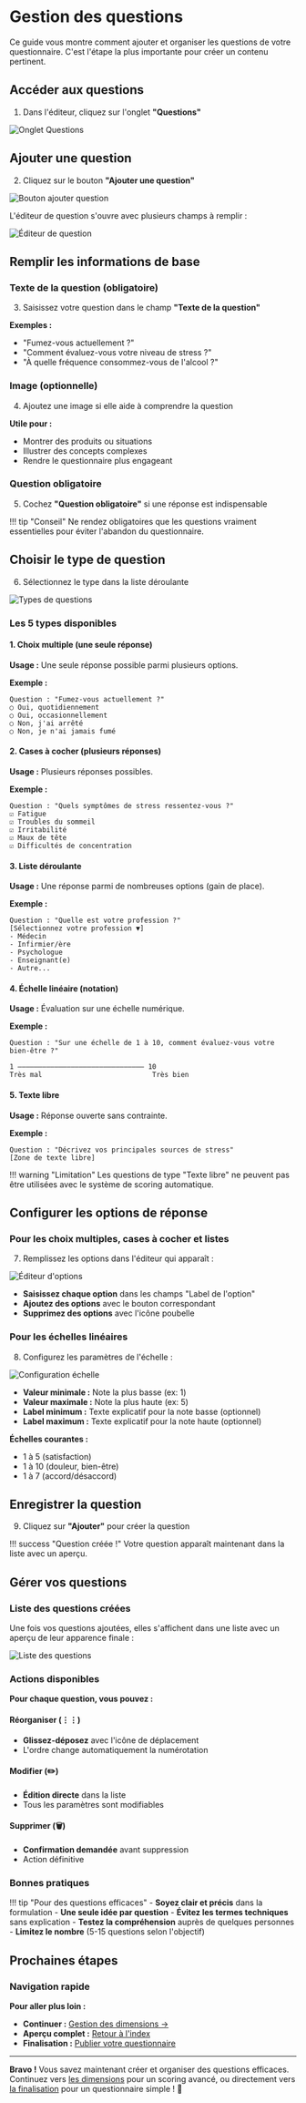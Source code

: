 # Gestion des questions

Ce guide vous montre comment ajouter et organiser les questions de votre questionnaire. C'est l'étape la plus importante pour créer un contenu pertinent.

## Accéder aux questions

1. Dans l'éditeur, cliquez sur l'onglet **"Questions"**

<img src="screenshots/creation-questionnaires/08-questions-tab.png" alt="Onglet Questions" class="large">

## Ajouter une question

2. Cliquez sur le bouton **"Ajouter une question"**

<img src="screenshots/creation-questionnaires/09-add-question-button.png" alt="Bouton ajouter question" class="medium">

L'éditeur de question s'ouvre avec plusieurs champs à remplir :

<img src="screenshots/creation-questionnaires/10-question-editor.png" alt="Éditeur de question" class="large">

## Remplir les informations de base

### Texte de la question (obligatoire)

3. Saisissez votre question dans le champ **"Texte de la question"**

**Exemples :**  
- "Fumez-vous actuellement ?"  
- "Comment évaluez-vous votre niveau de stress ?"  
- "À quelle fréquence consommez-vous de l'alcool ?"  

### Image (optionnelle)

4. Ajoutez une image si elle aide à comprendre la question

**Utile pour :**  
- Montrer des produits ou situations  
- Illustrer des concepts complexes  
- Rendre le questionnaire plus engageant  

### Question obligatoire

5. Cochez **"Question obligatoire"** si une réponse est indispensable

!!! tip "Conseil"
    Ne rendez obligatoires que les questions vraiment essentielles pour éviter l'abandon du questionnaire.

## Choisir le type de question

6. Sélectionnez le type dans la liste déroulante

<img src="screenshots/creation-questionnaires/11-question-types.png" alt="Types de questions" class="large">

### Les 5 types disponibles

#### 1. Choix multiple (une seule réponse)

**Usage :** Une seule réponse possible parmi plusieurs options.

**Exemple :**
```
Question : "Fumez-vous actuellement ?"
○ Oui, quotidiennement
○ Oui, occasionnellement  
○ Non, j'ai arrêté
○ Non, je n'ai jamais fumé
```

#### 2. Cases à cocher (plusieurs réponses)

**Usage :** Plusieurs réponses possibles.

**Exemple :**
```
Question : "Quels symptômes de stress ressentez-vous ?"
☑ Fatigue
☑ Troubles du sommeil
☑ Irritabilité
☑ Maux de tête
☑ Difficultés de concentration
```

#### 3. Liste déroulante

**Usage :** Une réponse parmi de nombreuses options (gain de place).

**Exemple :**
```
Question : "Quelle est votre profession ?"
[Sélectionnez votre profession ▼]
- Médecin
- Infirmier/ère
- Psychologue
- Enseignant(e)
- Autre...
```

#### 4. Échelle linéaire (notation)

**Usage :** Évaluation sur une échelle numérique.

**Exemple :**
```
Question : "Sur une échelle de 1 à 10, comment évaluez-vous votre bien-être ?"

1 ——————————————————————————————— 10
Très mal                           Très bien
```

#### 5. Texte libre

**Usage :** Réponse ouverte sans contrainte.

**Exemple :**
```
Question : "Décrivez vos principales sources de stress"
[Zone de texte libre]
```

!!! warning "Limitation"
    Les questions de type "Texte libre" ne peuvent pas être utilisées avec le système de scoring automatique.

## Configurer les options de réponse

### Pour les choix multiples, cases à cocher et listes

7. Remplissez les options dans l'éditeur qui apparaît :

<img src="screenshots/creation-questionnaires/12-options-editor.png" alt="Éditeur d'options" class="large">

- **Saisissez chaque option** dans les champs "Label de l'option"
- **Ajoutez des options** avec le bouton correspondant
- **Supprimez des options** avec l'icône poubelle

### Pour les échelles linéaires

8. Configurez les paramètres de l'échelle :

<img src="screenshots/creation-questionnaires/13-scale-editor.png" alt="Configuration échelle" class="medium">

- **Valeur minimale :** Note la plus basse (ex: 1)
- **Valeur maximale :** Note la plus haute (ex: 5)
- **Label minimum :** Texte explicatif pour la note basse (optionnel)
- **Label maximum :** Texte explicatif pour la note haute (optionnel)

**Échelles courantes :**  
- 1 à 5 (satisfaction)  
- 1 à 10 (douleur, bien-être)  
- 1 à 7 (accord/désaccord)  

## Enregistrer la question

9. Cliquez sur **"Ajouter"** pour créer la question

!!! success "Question créée !"
    Votre question apparaît maintenant dans la liste avec un aperçu.

## Gérer vos questions

### Liste des questions créées

Une fois vos questions ajoutées, elles s'affichent dans une liste avec un aperçu de leur apparence finale :

<img src="screenshots/creation-questionnaires/14-questions-list.png" alt="Liste des questions" class="large">

### Actions disponibles

**Pour chaque question, vous pouvez :**

#### Réorganiser (⋮⋮)
- **Glissez-déposez** avec l'icône de déplacement
- L'ordre change automatiquement la numérotation

#### Modifier (✏️)
- **Édition directe** dans la liste
- Tous les paramètres sont modifiables

#### Supprimer (🗑️)
- **Confirmation demandée** avant suppression
- Action définitive

### Bonnes pratiques

!!! tip "Pour des questions efficaces"
    - **Soyez clair et précis** dans la formulation
    - **Une seule idée par question** 
    - **Évitez les termes techniques** sans explication
    - **Testez la compréhension** auprès de quelques personnes
    - **Limitez le nombre** (5-15 questions selon l'objectif)

## Prochaines étapes

### Navigation rapide

**Pour aller plus loin :**    
- **Continuer :** [Gestion des dimensions →](03-dimensions.md)  
- **Aperçu complet :** [Retour à l'index](index.md)  
- **Finalisation :** [Publier votre questionnaire](05-finalisation.md)

---

**Bravo !** Vous savez maintenant créer et organiser des questions efficaces. Continuez vers [les dimensions](03-dimensions.md) pour un scoring avancé, ou directement vers [la finalisation](05-finalisation.md) pour un questionnaire simple ! 🚀